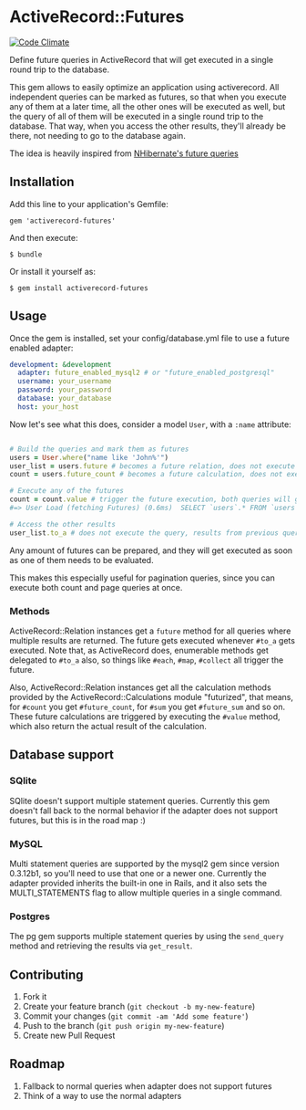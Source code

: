 # ActiveRecord::Futures

[![Code Climate](https://codeclimate.com/github/leoasis/activerecord-futures.png)](https://codeclimate.com/github/leoasis/activerecord-futures)

Define future queries in ActiveRecord that will get executed in a single round trip to the database.

This gem allows to easily optimize an application using activerecord. All
independent queries can be marked as futures, so that when you execute any of
them at a later time, all the other ones will be executed as well, but the query
of all of them will be executed in a single round trip to the database. That way,
when you access the other results, they'll already be there, not needing to go
to the database again.

The idea is heavily inspired from [NHibernate's future queries](http://ayende.com/blog/3979/nhibernate-futures)

## Installation

Add this line to your application's Gemfile:

    gem 'activerecord-futures'

And then execute:

    $ bundle

Or install it yourself as:

    $ gem install activerecord-futures

## Usage

Once the gem is installed, set your config/database.yml file to use a future enabled adapter:

```yml
development: &development
  adapter: future_enabled_mysql2 # or "future_enabled_postgresql"
  username: your_username
  password: your_password
  database: your_database
  host: your_host
```

Now let's see what this does, consider a model `User`, with a `:name` attribute:

```ruby

# Build the queries and mark them as futures
users = User.where("name like 'John%'")
user_list = users.future # becomes a future relation, does not execute the query.
count = users.future_count # becomes a future calculation, does not execute the query.

# Execute any of the futures
count = count.value # trigger the future execution, both queries will get executed in one round trip!
#=> User Load (fetching Futures) (0.6ms)  SELECT `users`.* FROM `users` WHERE (name like 'John%');SELECT COUNT(*) FROM `users` WHERE (name like 'John%')

# Access the other results
user_list.to_a # does not execute the query, results from previous query get loaded
```

Any amount of futures can be prepared, and they will get executed as soon as one of them needs to be evaluated.

This makes this especially useful for pagination queries, since you can execute
both count and page queries at once.

### Methods

ActiveRecord::Relation instances get a `future` method for all queries where multiple results are returned. The future gets
executed whenever `#to_a` gets executed. Note that, as ActiveRecord does, enumerable methods get delegated to `#to_a` also,
so things like `#each`, `#map`, `#collect` all trigger the future.

Also, ActiveRecord::Relation instances get all the calculation methods provided by the ActiveRecord::Calculations module
"futurized", that means, for `#count` you get `#future_count`, for `#sum` you get `#future_sum` and so on. These future
calculations are triggered by executing the `#value` method, which also return the actual result of the calculation.

## Database support

### SQlite

SQlite doesn't support multiple statement queries. Currently this gem doesn't fall back to the normal behavior if the
adapter does not support futures, but this is in the road map :)

### MySQL

Multi statement queries are supported by the mysql2 gem since version 0.3.12b1, so you'll need to use that one or a newer
one.
Currently the adapter provided inherits the built-in one in Rails, and it also sets the MULTI_STATEMENTS flag to allow multiple queries in a single command.

### Postgres

The pg gem supports multiple statement queries by using the `send_query` method
and retrieving the results via `get_result`.

## Contributing

1. Fork it
2. Create your feature branch (`git checkout -b my-new-feature`)
3. Commit your changes (`git commit -am 'Add some feature'`)
4. Push to the branch (`git push origin my-new-feature`)
5. Create new Pull Request

## Roadmap

1. Fallback to normal queries when adapter does not support futures
2. Think of a way to use the normal adapters
